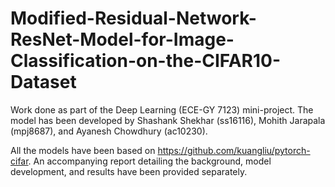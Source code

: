 # Modified-Residual-Network-ResNet-Model-for-Image-Classification-on-the-CIFAR10-Dataset
Work done as part of the Deep Learning (ECE-GY 7123) mini-project. The model has been developed by Shashank Shekhar (ss16116), Mohith Jarapala (mpj8687), and Ayanesh Chowdhury (ac10230).

All the models have been based on https://github.com/kuangliu/pytorch-cifar. An accompanying report detailing the background, model development, and results have been provided separately.
